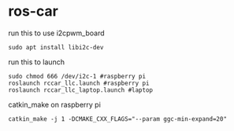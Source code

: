 # ros-car
run this to use i2cpwm_board
```
sudo apt install libi2c-dev
```
run this to launch
```
sudo chmod 666 /dev/i2c-1 #raspberry pi
roslaunch rccar_llc.launch #raspberry pi
roslaunch rccar_llc_laptop.launch #laptop
```
catkin_make on raspberry pi
```
catkin_make -j 1 -DCMAKE_CXX_FLAGS="--param ggc-min-expand=20"
```
